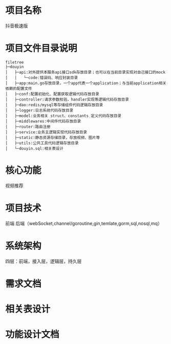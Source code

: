 # 项目名称

抖音极速版

# 项目文件目录说明

```shell
filetree
├─douyin
│   ├─api:对外提供本服务api接口sdk存放目录；也可以在当前目录实现对自己接口的mock
│   │   └─code:错误码、响应封装目录
│   ├─app:main.go存放目录，一个app代表一个application；与当前application相关依赖的配置文件
│   ├─conf:配置初始化、配置获取逻辑代码存放目录
│   ├─controller:请求参数校验，handler实现等逻辑代码存放目录
│   ├─dao:redis/mysql等存储组件代码逻辑存放目录
│   ├─logger:日志系统代码存放目录
│   ├─model:业务相关 struct、constants 定义代码存放目录
│   ├─middlewares:中间件代码存放目录
│   ├─router:路由注册
│   ├─service:业务主逻辑实现代码存放目录
│   ├─static:静态资源存储目录，存放视频、图片等
│   ├─utils:公共工具代码逻辑存放目录
│   └─douyin.sql:相关表设计
```

# 核心功能

视频推荐

# 项目技术

前端 后端（webSocket,channel/goroutine,gin,temlate,gorm,sql,nosql,mq）

# 系统架构

四层：前端，接入层，逻辑层，持久层

# 需求文档

# 相关表设计

# 功能设计文档
